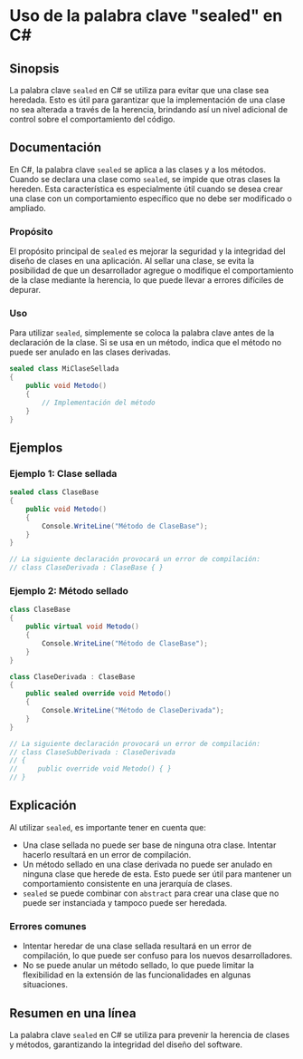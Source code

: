<!--
Meta Description: # Uso de la palabra clave "sealed" en C# ## Sinopsis La palabra clave `sealed` en C# se utiliza para evitar que una clase sea heredada. Esto es útil p...
Meta Keywords: clase, sealed, que, una, puede
-->

# Uso de la palabra clave "sealed" en C#

## Sinopsis
La palabra clave `sealed` en C# se utiliza para evitar que una clase sea heredada. Esto es útil para garantizar que la implementación de una clase no sea alterada a través de la herencia, brindando así un nivel adicional de control sobre el comportamiento del código.

## Documentación
En C#, la palabra clave `sealed` se aplica a las clases y a los métodos. Cuando se declara una clase como `sealed`, se impide que otras clases la hereden. Esta característica es especialmente útil cuando se desea crear una clase con un comportamiento específico que no debe ser modificado o ampliado.

### Propósito
El propósito principal de `sealed` es mejorar la seguridad y la integridad del diseño de clases en una aplicación. Al sellar una clase, se evita la posibilidad de que un desarrollador agregue o modifique el comportamiento de la clase mediante la herencia, lo que puede llevar a errores difíciles de depurar.

### Uso
Para utilizar `sealed`, simplemente se coloca la palabra clave antes de la declaración de la clase. Si se usa en un método, indica que el método no puede ser anulado en las clases derivadas.

```csharp
sealed class MiClaseSellada
{
    public void Metodo()
    {
        // Implementación del método
    }
}
```

## Ejemplos

### Ejemplo 1: Clase sellada
```csharp
sealed class ClaseBase
{
    public void Metodo()
    {
        Console.WriteLine("Método de ClaseBase");
    }
}

// La siguiente declaración provocará un error de compilación:
// class ClaseDerivada : ClaseBase { }
```

### Ejemplo 2: Método sellado
```csharp
class ClaseBase
{
    public virtual void Metodo()
    {
        Console.WriteLine("Método de ClaseBase");
    }
}

class ClaseDerivada : ClaseBase
{
    public sealed override void Metodo()
    {
        Console.WriteLine("Método de ClaseDerivada");
    }
}

// La siguiente declaración provocará un error de compilación:
// class ClaseSubDerivada : ClaseDerivada
// {
//     public override void Metodo() { }
// }
```

## Explicación
Al utilizar `sealed`, es importante tener en cuenta que:
- Una clase sellada no puede ser base de ninguna otra clase. Intentar hacerlo resultará en un error de compilación.
- Un método sellado en una clase derivada no puede ser anulado en ninguna clase que herede de esta. Esto puede ser útil para mantener un comportamiento consistente en una jerarquía de clases.
- `sealed` se puede combinar con `abstract` para crear una clase que no puede ser instanciada y tampoco puede ser heredada.

### Errores comunes
- Intentar heredar de una clase sellada resultará en un error de compilación, lo que puede ser confuso para los nuevos desarrolladores.
- No se puede anular un método sellado, lo que puede limitar la flexibilidad en la extensión de las funcionalidades en algunas situaciones.

## Resumen en una línea
La palabra clave `sealed` en C# se utiliza para prevenir la herencia de clases y métodos, garantizando la integridad del diseño del software.